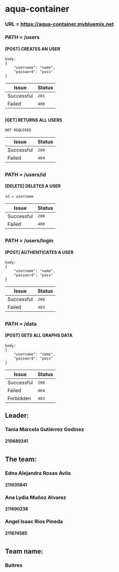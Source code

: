 # aqua-container

### URL = https://aqua-container.mybluemix.net
### **PATH = /users**
#### **[POST]**  CREATES AN USER
```
body:
{
	"username": "name",
	"password": "pass"
}
```
Issue    | Status
-------- | ---
Successful| <kbd>201</kbd>
Failed    | <kbd>400</kbd>
##
#### **[GET]**  RETURNS ALL USERS
```
NOT REQUIRED
```
Issue    | Status
-------- | ---
Successful| <kbd>200</kbd>
Failed    | <kbd>404</kbd>
##
### **PATH = /users/id**
#### **[DELETE]**  DELETES A USER
```
id = username
```
Issue    | Status
-------- | ---
Successful| <kbd>200</kbd>
Failed    | <kbd>400</kbd>
##
### **PATH = /users/login**
#### **[POST]**  AUTHENTICATES A USER
```
body:
{
	"username": "name",
	"password": "pass"
}
```
Issue    | Status
-------- | ---
Successful| <kbd>200</kbd>
Failed    | <kbd>403</kbd>
##
### **PATH = /data**
#### **[POST]**  GETS ALL GRAPHS DATA
```
body:
{
	"username": "name",
	"password": "pass"
}
```
Issue    | Status
-------- | ---
Successful| <kbd>200</kbd>
Failed    | <kbd>404</kbd>
Forbidden | <kbd>403</kbd>
##
##
##
## Leader:
### Tania Marcela Gutiérrez Godínez
#### 210689341
#
## The team:
### Edna Alejandra Rosas Avila
#### 211035841
### Ana Lydia Muñoz Alvarez
#### 211690238
### Angel Isaac Rios Pineda
#### 211674585
#
## Team name:
### Buitres

